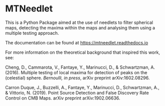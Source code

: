 # MTNeedlet

This is a Python Package aimed at the use of needlets to filter spherical maps,
detecting the maxima within the maps and analysing them using a multiple
testing approach.

The documentation can be found at https://mtneedlet.readthedocs.io

For more information on the theoretical background that inspired this work, see:

Cheng, D., Cammarota, V., Fantaye, Y., Marinucci, D., & Schwartzman, A. (2016). Multiple testing of local maxima for detection of peaks on the (celestial) sphere. *Bernoulli, in press*, arXiv preprint arXiv:1602.08296.

Carron Duque, J., Buzzelli, A., Fantaye, Y., Marinucci, D., Schwartzman, A., & Vittorio, N. (2019). Point Source Detection and False Discovery Rate Control on CMB Maps. arXiv preprint arXiv:1902.06636.

